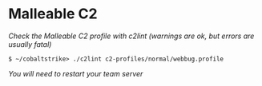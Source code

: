 # Malleable C2

*Check the Malleable C2 profile with c2lint (warnings are ok, but errors are usually fatal)*

```
$ ~/cobaltstrike> ./c2lint c2-profiles/normal/webbug.profile
```

*You will need to restart your team server*
